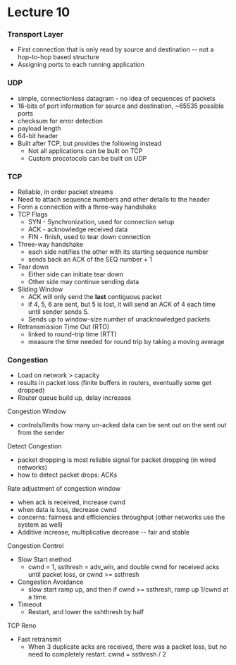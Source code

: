 # Lecture 10

### Transport Layer

- First connection that is only read by source and destination -- not a hop-to-hop based structure
- Assigning ports to each running application

### UDP

- simple, connectionless datagram - no idea of sequences of packets
- 16-bits of port information for source and destination, ~65535 possible ports
- checksum for error detection
- payload length
- 64-bit header
- Built after TCP, but provides the following instead
  - Not all applications can be built on TCP
  - Custom procotocols can be built on UDP

### TCP

- Reliable, in order packet streams
- Need to attach sequence numbers and other details to the header
- Form a connection with a three-way handshake
- TCP Flags
  - SYN - Synchronization, used for connection setup
  - ACK - acknowledge received data
  - FIN - finish, used to tear down connection
- Three-way handshake
  - each side notifies the other with its starting sequence number
  - sends back an ACK of the SEQ number + 1
- Tear down
  - Either side can initiate tear down
  - Other side may continue sending data
- Sliding Window
  - ACK will only send the **last** contiguous packet
  - if 4, 5, 6 are sent, but 5 is lost, it will send an ACK of 4 each time until sender sends 5.
  - Sends up to window-size number of unacknowledged packets
- Retransmission Time Out (RTO)
  - linked to round-trip time (RTT)
  - measure the time needed for round trip by taking a moving average

### Congestion

- Load on network > capacity
- results in packet loss (finite buffers in routers, eventually some get dropped)
- Router queue build up, delay increases

Congestion Window

- controls/limits how many un-acked data can be sent out on the sent out from the sender

Detect Congestion

- packet dropping is most reliable signal for packet dropping (in wired networks)
- how to detect packet drops: ACKs

Rate adjustment of congestion window

- when ack is received, increase cwnd
- when data is loss, decrease cwnd
- concerns: fairness and efficiencies throughput (other networks use the system as well)
- Additive increase, multiplicative decrease -- fair and stable

Congestion Control 

- Slow Start method
  - cwnd = 1, ssthresh = adv_win, and double cwnd for received acks until packet loss, or cwnd >= ssthresh
- Congestion Avoidance
  - slow start ramp up, and then if cwnd >= ssthresh, ramp up 1/cwnd at a time.
- Timeout
  - Restart, and lower the sshthresh by half

TCP Reno

- Fast retransmit
  - When 3 duplicate acks are received, there was a packet loss, but no need to completely restart. cwnd = ssthresh / 2






